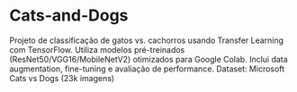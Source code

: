 # Cats-and-Dogs
Projeto de classificação de gatos vs. cachorros usando Transfer Learning com TensorFlow. Utiliza modelos pré-treinados (ResNet50/VGG16/MobileNetV2) otimizados para Google Colab. Inclui data augmentation, fine-tuning e avaliação de performance. Dataset: Microsoft Cats vs Dogs (23k imagens)
